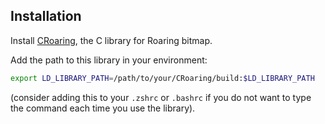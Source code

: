 

## Installation

Install [CRoaring](https://github.com/RoaringBitmap/CRoaring), the C library for Roaring bitmap.

Add the path to this library in your environment:
```bash
export LD_LIBRARY_PATH=/path/to/your/CRoaring/build:$LD_LIBRARY_PATH
```
(consider adding this to your `.zshrc` or `.bashrc` if you do not want to type the command each time you use the library).
